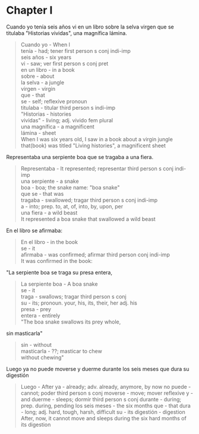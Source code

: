 # Chapter I

Cuando yo tenía seis años vi en un libro sobre la selva virgen que se titulaba "Historias vividas", una magnífica lámina.
> Cuando yo - When I  
> tenía - had; tener first person s conj indi-imp  
> seis años - six years  
> vi - saw; ver first person s conj pret  
> en un libro - in a book  
> sobre - about  
> la selva - a jungle  
> virgen - virgin  
> que - that  
> se - self; reflexive pronoun  
> titulaba - titular third person s indi-imp  
> "Historias - histories  
> vividas" - living; adj. vivido fem plural  
> una magnífica - a magnificent  
> lámina - sheet  
> When I was six years old, I saw in a book about a virgin jungle that(book) was titled "Living histories", a magnificent sheet  

Representaba una serpiente boa que se tragaba a una fiera.
> Representaba - It represented; representar third person s conj indi-imp  
> una serpiente - a snake  
> boa - boa; the snake name: "boa snake"   
> que se - that was  
> tragaba - swallowed; tragar third person s conj indi-imp  
> a - into; prep. to, at, of, into, by, upon, per  
> una fiera - a wild beast  
> It represented a boa snake that swallowed a wild beast  

En el libro se afirmaba:
> En el libro - in the book  
> se - it  
> afirmaba - was confirmed; afirmar third person conj indi-imp  
> It was confirmed in the book:

"La serpiente boa se traga su presa entera,
> La serpiente boa - A boa snake  
> se - it  
> traga - swallows; tragar third person s conj  
> su - its; pronoun. your, his, its, their, her adj. his  
> presa - prey  
> entera - entirely  
> "The boa snake swallows its prey whole,

sin masticarla"
> sin - without  
> masticarla - ??; masticar to chew  
> without chewing"  

Luego ya no puede moverse y duerme durante los seis meses que dura su digestión
> Luego - After
> ya - already; adv. already, anymore, by now
> no puede - cannot; poder third person s conj
> moverse - move; mover reflexive
> y - and
> duerme - sleeps; dormir third person s conj
> durante - during; prep. during, pending
> los seis meses - the six months
> que - that
> dura - long; adj. hard, tough, harsh, difficult
> su - its 
> digestión - digestion
> After, now, it cannot move and sleeps during the six hard months of its digestion
